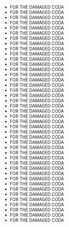 * FOR THE DAMAGED CODA
* FOR THE DAMAGED CODA
* FOR THE DAMAGED CODA
* FOR THE DAMAGED CODA
* FOR THE DAMAGED CODA
* FOR THE DAMAGED CODA
* FOR THE DAMAGED CODA
* FOR THE DAMAGED CODA
* FOR THE DAMAGED CODA
* FOR THE DAMAGED CODA
* FOR THE DAMAGED CODA
* FOR THE DAMAGED CODA
* FOR THE DAMAGED CODA
* FOR THE DAMAGED CODA
* FOR THE DAMAGED CODA
* FOR THE DAMAGED CODA
* FOR THE DAMAGED CODA
* FOR THE DAMAGED CODA
* FOR THE DAMAGED CODA
* FOR THE DAMAGED CODA
* FOR THE DAMAGED CODA
* FOR THE DAMAGED CODA
* FOR THE DAMAGED CODA
* FOR THE DAMAGED CODA
* FOR THE DAMAGED CODA
* FOR THE DAMAGED CODA
* FOR THE DAMAGED CODA
* FOR THE DAMAGED CODA
* FOR THE DAMAGED CODA
* FOR THE DAMAGED CODA
* FOR THE DAMAGED CODA
* FOR THE DAMAGED CODA
* FOR THE DAMAGED CODA
* FOR THE DAMAGED CODA
* FOR THE DAMAGED CODA
* FOR THE DAMAGED CODA
* FOR THE DAMAGED CODA
* FOR THE DAMAGED CODA
* FOR THE DAMAGED CODA
* FOR THE DAMAGED CODA
* FOR THE DAMAGED CODA
* FOR THE DAMAGED CODA
